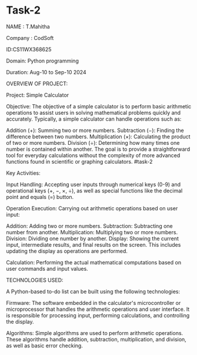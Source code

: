 # Task-2

NAME : T.Mahitha

Company : CodSoft

ID:CS11WX368625

Domain: Python programming

Duration: Aug-10 to Sep-10 2024

OVERVIEW OF PROJECT:

Project: Simple Calculator

Objective:
The objective of a simple calculator is to perform basic arithmetic operations to assist users in solving mathematical problems quickly and accurately. Typically, a simple calculator can handle operations such as:

Addition (+): Summing two or more numbers.
Subtraction (−): Finding the difference between two numbers.
Multiplication (×): Calculating the product of two or more numbers.
Division (÷): Determining how many times one number is contained within another.
The goal is to provide a straightforward tool for everyday calculations without the complexity of more advanced functions found in scientific or graphing calculators. #task-2

Key Activities:

Input Handling: Accepting user inputs through numerical keys (0-9) and operational keys (+, −, ×, ÷), as well as special functions like the decimal point and equals (=) button.

Operation Execution: Carrying out arithmetic operations based on user input:

Addition: Adding two or more numbers.
Subtraction: Subtracting one number from another.
Multiplication: Multiplying two or more numbers.
Division: Dividing one number by another.
Display: Showing the current input, intermediate results, and final results on the screen. This includes updating the display as operations are performed.

Calculation: Performing the actual mathematical computations based on user commands and input values.

TECHNOLOGIES USED:

A Python-based to-do list can be built using the following technologies:

Firmware: The software embedded in the calculator's microcontroller or microprocessor that handles the arithmetic operations and user interface. It is responsible for processing input, performing calculations, and controlling the display.

Algorithms: Simple algorithms are used to perform arithmetic operations. These algorithms handle addition, subtraction, multiplication, and division, as well as basic error checking.
